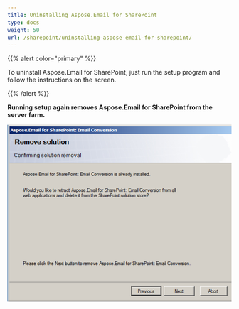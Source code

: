 ```yaml
---
title: Uninstalling Aspose.Email for SharePoint
type: docs
weight: 50
url: /sharepoint/uninstalling-aspose-email-for-sharepoint/
---
```



{{% alert color="primary" %}} 

To uninstall Aspose.Email for SharePoint, just run the setup program and follow the instructions on the screen.

{{% /alert %}} 

**Running setup again removes Aspose.Email for SharePoint from the server farm.** 

![todo:image_alt_text](uninstalling-aspose-email-for-sharepoint_1.png)
